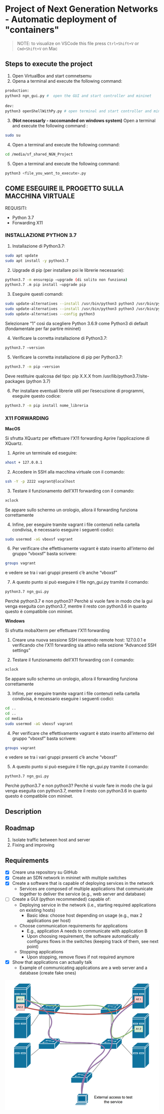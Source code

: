 # Project of Next Generation Networks - Automatic deployment of "containers"

> NOTE: to visualize on VSCode this file press `Ctrl+Shift+V` or `Cmd+Shift+V` on Mac

## Steps to execute the project

1. Open VirtualBox and start comnetsemu
2. Opena a terminal and execute the following command:

```bash
production:
python3 ngn_gui.py #  open the GUI and start controller and mininet

dev:
python3 openShellWithPy.py # open terminal and start controller and mininet
```

3. **(Not necessarly - raccomanded on windows system)** Open a terminal and execute the following command :

```bash
sudo su
```

4. Open a terminal and execute the following command:

```bash
cd /media/sf_shared_NGN_Project
```

5. Open a terminal and execute the following command:

```bash
python3 <file_you_want_to_execute>.py
```

## COME ESEGUIRE IL PROGETTO SULLA MACCHINA VIRTUALE

REQUISITI:
- Python 3.7
- Forwarding X11

### INSTALLAZIONE PYTHON 3.7

1. Installazione di Python3.7:

```bash	
sudo apt update
sudo apt install -y python3.7
```

2. Upgrade di pip (per installare poi le librerie necessarie):

```bash	
python3.7 -m ensurepip —upgrade (di solito non funziona)
python3.7 .m pip install —upgrade pip
```

3. Eseguire questi comandi:
	
```bash  
sudo update-alternatives --install /usr/bin/python3 python3 /usr/bin/python3.6 1 
sudo update-alternatives --install /usr/bin/python3 python3 /usr/bin/python3.7 2 
sudo update-alternatives --config python3
```
Selezionare “1” così da scegliere Python 3.6.9 come Python3 di default (fondamentale per far partire mininet)

4. Verificare la corretta installazione di Python3.7:
	
```bash
python3.7 —version
```

5. Verificare la corretta installazione di pip per Python3.7:

```bash
python3.7 -m pip —version
```
Deve restituire qualcosa del tipo: pip X.X.X from /usr/lib/python3.7/site-packages (python 3.7)

6. Per installare eventuali librerie utili per l’esecuzione di programmi, eseguire questo codice:
	
```bash
python3.7 -m pip install nome_libreria
```

### X11 FORWARDING

**MacOS**

Si sfrutta XQuartz per effettuare l’X11 forwarding
Aprire l’applicazione di XQuartz.

1. Aprire un terminale ed eseguire:

```bash
xhost + 127.0.0.1
```
 
2. Accedere in SSH alla macchina virtuale con il comando:

```bash
ssh -Y -p 2222 vagrant@localhost
```

3. Testare il funzionamento dell’X11 forwarding con il comando:

```bash
xclock
```
Se appare sullo schermo un orologio, allora il forwarding funziona correttamente

4. Infine, per eseguire tramite vagrant i file contenuti nella cartella condivisa, è necessario eseguire i seguenti codici:
	
```bash
sudo usermod -aG vboxsf vagrant
```

6. Per verificare che effettivamente vagrant è stato inserito all’interno del gruppo “vboxsf” basta scrivere:
	
```bash
groups vagrant
```
e vedere se tra i vari gruppi presenti c’è anche “vboxsf”

7. A questo punto si può eseguire il file ngn_gui.py tramite il comando:

```bash
python3.7 ngn_gui.py
```

Perchè python3.7 e non python3?
Perchè si vuole fare in modo che la gui venga eseguita con python3.7, mentre il resto con python3.6 in quanto questo è compatibile con mininet.

**Windows**

Si sfrutta mobaXterm per effettuare l’X11 forwarding

1. Creare una nuova sessione SSH inserendo remote host: 127.0.0.1 e verificando che l’X11 forwarding sia attivo nella sezione “Advanced SSH settings”

2. Testare il funzionamento dell’X11 forwarding con il comando:

```bash
xclock
```
Se appare sullo schermo un orologio, allora il forwarding funziona correttamente

3. Infine, per eseguire tramite vagrant i file contenuti nella cartella condivisa, è necessario eseguire i seguenti codici:

```bash
cd ..
cd ..
cd media
sudo usermod -aG vboxsf vagrant
```

4. Per verificare che effettivamente vagrant è stato inserito all’interno del gruppo “vboxsf” basta scrivere:

```bash
groups vagrant
```
e vedere se tra i vari gruppi presenti c’è anche “vboxsf”

5. A questo punto si può eseguire il file ngn_gui.py tramite il comando:

```bash
python3.7 ngn_gui.py
```

Perchè python3.7 e non python3?
Perchè si vuole fare in modo che la gui venga eseguita con python3.7, mentre il resto con python3.6 in quanto questo è compatibile con mininet.

## Description

## Roadmap

1. Isolate traffic between host and server
2. Fixing and improving 

## Requirements

- [x] Creare una repository su GitHub
- [x] Create an SDN network in mininet with multiple switches
- [X] Create a software that is capable of deploying services in the network
  - Services are composed of multiple applications that communicate together to deliver the service (e.g., web server and database)
- [ ] Create a GUI (python recommended) capable of:
  - Deploying service in the network (i.e., starting required applications on existing hosts)
    - Basic idea: choose host depending on usage (e.g., max 2 applications per host)
  - Choose communication requirements for applications
    - E.g., application A needs to communicate with application B
    - Upon choosing requirement, the software automatically configures flows in the switches (keeping track of them, see next point)
  - Stopping applications
    - Upon stopping, remove flows if not required anymore
- [x] Show that applications can actually talk
  - Example of communicating applications are a web server and a database (create fake ones)

![Immage of the final project](./img/Project_SDN.png)
